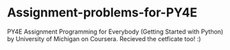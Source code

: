 # Assignment-problems-for-PY4E
PY4E Assignment
Programming for Everybody (Getting Started with Python) by University of Michigan on Coursera.
Recieved the cetficate too! :)  
